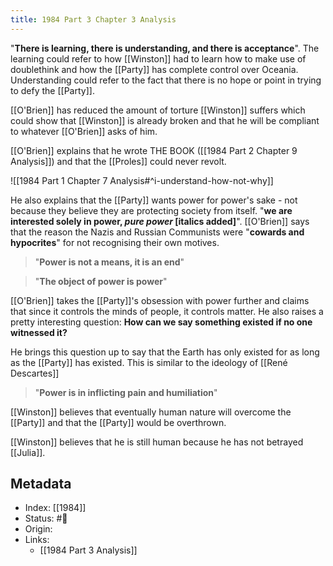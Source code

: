```yaml
---
title: 1984 Part 3 Chapter 3 Analysis
---
```



"**There is learning, there is understanding, and there is acceptance**". The learning could refer to how [[Winston]] had to learn how to make use of doublethink and how  the [[Party]] has complete control over Oceania. Understanding could refer to the fact that there is no hope or point in trying to defy the [[Party]].

[[O'Brien]] has reduced the amount of torture [[Winston]] suffers which could show that [[Winston]] is already broken and that he will be compliant to whatever [[O'Brien]] asks of him.

[[O'Brien]] explains that he wrote THE BOOK ([[1984 Part 2 Chapter 9 Analysis]]) and that the [[Proles]] could never revolt.

![[1984 Part 1 Chapter 7 Analysis#^i-understand-how-not-why]]

He also explains that the [[Party]] wants power for power's sake - not because they believe they are protecting society from itself. "**we are interested solely in power, _pure power_ \[italics added]**". [[O'Brien]] says that the reason the Nazis and Russian Communists were "**cowards and hypocrites**" for not recognising their own motives.

> "**Power is not a means, it is an end**"

> "**The object of power is power**"

[[O'Brien]] takes the [[Party]]'s obsession with power further and claims that since it controls the minds of people, it controls matter. He also raises a pretty interesting question: **How can we say something existed if no one witnessed it?**

He brings this question up to say that the Earth has only existed for as long as the [[Party]] has existed. This is similar to the ideology of [[René Descartes]]

> "**Power is in inflicting pain and humiliation**"

[[Winston]] believes that eventually human nature will overcome the [[Party]] and that the [[Party]] would be overthrown.

[[Winston]] believes that he is still human because he has not betrayed [[Julia]].

## Metadata
- Index: [[1984]]
- Status: #🌲  
- Origin: 
- Links:
	- [[1984 Part 3 Analysis]]